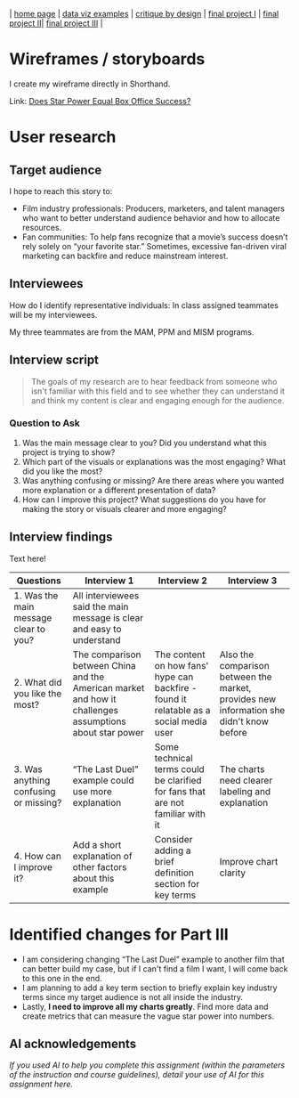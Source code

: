 | [home page](https://yinqinw.github.io/yinqin-portfolio-templates/) | [data viz examples](https://yinqinw.github.io/yinqin-portfolio-templates/dataviz-examples) | [critique by design](https://yinqinw.github.io/yinqin-portfolio-templates/critique-by-design) | [final project I](https://yinqinw.github.io/yinqin-portfolio-templates/final-project-part-one) | [final project II](https://yinqinw.github.io/yinqin-portfolio-templates/final-project-part-two)| [final project III](https://yinqinw.github.io/yinqin-portfolio-templates/final-project-part-three) |

# Wireframes / storyboards

I create my wireframe directly in Shorthand.

Link: [Does Star Power Equal Box Office Success?](https://preview.shorthand.com/n3TJPiUt112zR4Jx)

# User research 

## Target audience
I hope to reach this story to:

- Film industry professionals: Producers, marketers, and talent managers who want to better understand audience behavior and how to allocate resources. 
- Fan communities: To help fans recognize that a movie’s success doesn’t rely solely on “your favorite star.” Sometimes, excessive fan-driven viral marketing can backfire and reduce mainstream interest.

## Interviewees 
How do I identify representative individuals: In class assigned teammates will be my interviewees. 

My three teammates are from the MAM, PPM and MISM programs.

## Interview script
> The goals of my research are to hear feedback from someone who isn't familiar with this field and to see whether they can understand it and think my content is clear and engaging enough for the audience.

### Question to Ask
1. Was the main message clear to you? Did you understand what this project is trying to show?
2. Which part of the visuals or explanations was the most engaging? What did you like the most?
3. Was anything confusing or missing? Are there areas where you wanted more explanation or a different presentation of data?
4. How can I improve this project? What suggestions do you have for making the story or visuals clearer and more engaging?

## Interview findings

Text here!

| Questions               | Interview 1  | Interview 2 | Interview 3 |
|-------------------------|--------------------------------|-------------|-------------|
| 1. Was the main message clear to you? | All interviewees said the main message is clear and easy to understand |
| 2. What did you like the most?| The comparison between China and the American market and how it challenges assumptions about star power|The content on how fans' hype can backfire - found it relatable as a social media user|Also the comparison between the market, provides new information she didn't know before|
| 3. Was anything confusing or missing?|“The Last Duel” example could use more explanation|Some technical terms could be clarified for fans that are not familiar with it|The charts need clearer labeling and explanation|
| 4. How can I improve it?|Add a short explanation of other factors about this example|Consider adding a brief definition section for key terms|Improve chart clarity|

# Identified changes for Part III

- I am considering changing “The Last Duel” example to another film that can better build my case, but if I can't find a film I want, I will come back to this one in the end.
- I am planning to add a key term section to briefly explain key industry terms since my target audience is not all inside the industry.
- Lastly, **I need to improve all my charts greatly**. Find more data and create metrics that can measure the vague star power into numbers.

## AI acknowledgements
_If you used AI to help you complete this assignment (within the parameters of the instruction and course guidelines), detail your use of AI for this assignment here._

